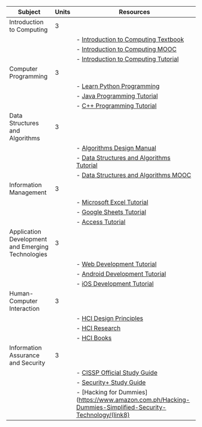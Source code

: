 | Subject                                          | Units | Resources                     |
|--------------------------------------------------|-------|--------------------------------------------------------------------|
| Introduction to Computing                        | 3     |
                                                    |        | - [Introduction to Computing Textbook](https://www.amazon.com.ph/Introduction-Computing-10th-Edition/dp/0134686419)
                                                    |        | - [Introduction to Computing MOOC](https://www.edx.org/course/introduction-to-computing-utaustinx-ut-cs310x)
                                                    |        | - [Introduction to Computing Tutorial](https://www.khanacademy.org/computing/computer-science) |
| Computer Programming                              | 3     |
                                                    |        | - [Learn Python Programming](https://www.learnpython.org/)
                                                    |        | - [Java Programming Tutorial](https://www.tutorialspoint.com/java/index.htm)
                                                    |        | - [C++ Programming Tutorial](https://www.w3schools.com/cpp/) |
| Data Structures and Algorithms                    | 3     |
                                                    |        | - [Algorithms Design Manual](https://www.amazon.com.ph/Algorithms-Design-Manual-Steven-S-Skiena/dp/0262033844)
                                                    |        | - [Data Structures and Algorithms Tutorial](https://www.coursera.org/specializations/data-structures-algorithms)
                                                    |        | - [Data Structures and Algorithms MOOC](https://www.udacity.com/course/data-structures-and-algorithms--ud803) |
| Information Management                            | 3     |
                                                    |        | - [Microsoft Excel Tutorial](https://support.microsoft.com/ph-en/office/excel-tutorials-9b719675-84f1-43bd-9b9a-51855b6e571b)
                                                    |        | - [Google Sheets Tutorial](https://support.google.com/docs/answer/6363860?hl=en)
                                                    |        | - [Access Tutorial](https://support.microsoft.com/ph-en/office/access-tutorials-6682a36f-2d12-45ac-906e-309786e44117) |
| Application Development and Emerging Technologies | 3     |
                                                    |        | - [Web Development Tutorial](https://www.w3schools.com/html/)
                                                    |        | - [Android Development Tutorial](https://developer.android.com/training/basics/firstapp/)
                                                    |        | - [iOS Development Tutorial](https://developer.apple.com/library/archive/documentation/General/Conceptual/DevPedia-Cocoa/Introduction/Introduction.html) |
| Human-Computer Interaction                        | 3     |
                                                    |        | - [HCI Design Principles](https://www.nngroup.com/articles/hci-principles/)
                                                    |        | - [HCI Research](https://www.hci.stanford.edu/)
                                                    |        | - [HCI Books](https://www.amazon.com.ph/gp/bookseries/B00R160230/ref=dp_olp_new?ie=UTF8&qid=1631708642&sr=8-1) |
| Information Assurance and Security                | 3     |
                                                    |        | - [CISSP Official Study Guide](https://www.amazon.com.ph/CISSP-Official-Study-Guide-Eighth/dp/1119544931)
                                                    |        | - [Security+ Study Guide](https://www.amazon.com.ph/Security-SY0-501-Certification-Official-Guide/dp/1119514963)
                                                    |        | - [Hacking for Dummies](https://www.amazon.com.ph/Hacking-Dummies-Simplified-Security-Technology/(link8)                      |